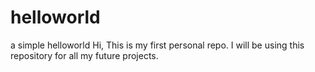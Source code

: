 # helloworld
a simple helloworld
Hi, This is my first personal repo. I will be using this repository for all my future projects.
